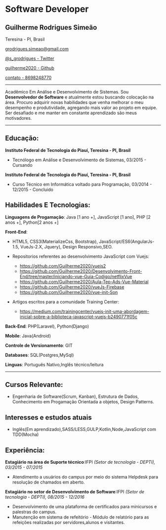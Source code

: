 # Software Developer

## Guilherme Rodrigues Simeão

Teresina - PI, Brasil

[ grodrigues.simeao@gmail.com](mailto:grodrigues.simeao@gmail.com)

[ @s_grodrigues - Twitter](https://twitter.com/s_grodrigues)

[ guilherme2020 - Github](https://github.com/Guilherme2020)

[contato - 8698248770]()

---------

Acadêmico Em Análise e Desenvolvimento de Sistemas.
Sou  **Desenvolvedor de Software**  e atualmente estou buscando colocação na área. Procuro adquirir novas habilidades que venha melhorar o  meu desempenho e produtividade, agregando mais valor ao projeto em equipe. Ser desafiado e me manter  em constante aprendizado  são meus motivadores.

---------------

## Educação:

**Instituto Federal de Tecnologia do Piauí, Teresina - PI, Brasil**

- Tecnólogo em Análise e Desenvolvimento de Sistemas, 03/2015 - Cursando

**Instituto Federal de Tecnologia do Piauí, Teresina - PI, Brasil**

- Curso Técnico em Informática voltado para Programação, 03/2014 - 12/2015 - Concluido

## Habilidades E Tecnologias:

**Linguagens de Progamação**: Java [1 ano +], JavaScript [1 ano], PHP [2 anos +], Python[2 anos +]

**Front-End**:

- HTML5, CSS3(MaterializeCss, Bootstrap), JavaScript/ES6(AngularJs-1.5, VueJs-2.X, Jquery), Design Responsivo,SEO.
- Repositorios referentes ao desenvolvimento JavaScript com Vuejs:
  - https://github.com/Guilherme2020/vuejs2
  - https://github.com/Guilherme2020/Desenvolvimento-Front-End/tree/master/iniciando-vue-Guia-Codigo/netflixVue
  - https://github.com/Guilherme2020/Aula-Tep-Ads-Vue-Material
  - https://github.com/Guilherme2020/vueJs-Firebase
  - https://github.com/Guilherme2020/vue-init-Son

- Artigos escritos para a comunidade Training Center:

  - https://medium.com/trainingcenter/vuejs-init-uma-abordagem-inicial-sobre-a-biblioteca-javascript-vuejs-b2490771f05c

**Back-End**: PHP(Laravel), Python(Django)

**Mobile**: Java(Android)

**Controle de Versionamento**: GIT

**Databases**: SQL(Postgres,MySql)

**Linguas**: Português Nativo,Inglês técnico/leitura

----------------------
## Cursos Relevante:

- Engenharia de Software(Scrum, Kanban), Estrutura de Dados, Conhecimento em Progamação Orientada a objetos, Design Patterns.

## Interesses e estudos atuais

  - Inglês(Em aprendizado),SASS/LESS,GULP,Kotlin,Node,JavaScript com TDD(Mocha)

## Experiência:

**Estagiário na área de Suporte técnico**:IFPI *(Setor de tecnologia - DEPTI), 03/2015 - 07/2015*
  - Atendimento a usuários do campus por meio do sistema Helpdesk para resolução de chamados em aberto.

**Estagiário no  setor  de Desenvolvimento de Software**:IFPI *(Setor de tecnologia - DEPTI), 08/2015 - 12/2016*
  - Desenvolvimento de uma plataforma de certificados para  minicursos e palestras do campus.
  - Manutenção em sistema de refeitório - Módulo de relatório para as refeições realizadas por servidores,alunos e visitantes.
